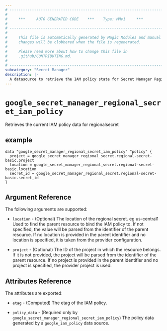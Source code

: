```yaml
---
# ----------------------------------------------------------------------------
#
#     ***     AUTO GENERATED CODE    ***    Type: MMv1     ***
#
# ----------------------------------------------------------------------------
#
#     This file is automatically generated by Magic Modules and manual
#     changes will be clobbered when the file is regenerated.
#
#     Please read more about how to change this file in
#     .github/CONTRIBUTING.md.
#
# ----------------------------------------------------------------------------
subcategory: "Secret Manager"
description: |-
  A datasource to retrieve the IAM policy state for Secret Manager RegionalSecret
---
```



# `google_secret_manager_regional_secret_iam_policy`
Retrieves the current IAM policy data for regionalsecret


## example

```hcl
data "google_secret_manager_regional_secret_iam_policy" "policy" {
  project = google_secret_manager_regional_secret.regional-secret-basic.project
  location = google_secret_manager_regional_secret.regional-secret-basic.location
  secret_id = google_secret_manager_regional_secret.regional-secret-basic.secret_id
}
```

## Argument Reference

The following arguments are supported:

* `location` - (Optional) The location of the regional secret. eg us-central1
 Used to find the parent resource to bind the IAM policy to. If not specified,
  the value will be parsed from the identifier of the parent resource. If no location is provided in the parent identifier and no
  location is specified, it is taken from the provider configuration.

* `project` - (Optional) The ID of the project in which the resource belongs.
    If it is not provided, the project will be parsed from the identifier of the parent resource. If no project is provided in the parent identifier and no project is specified, the provider project is used.

## Attributes Reference

The attributes are exported:

* `etag` - (Computed) The etag of the IAM policy.

* `policy_data` - (Required only by `google_secret_manager_regional_secret_iam_policy`) The policy data generated by
  a `google_iam_policy` data source.

